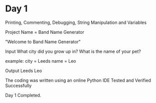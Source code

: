 # Day 1

Printing, Commenting, Debugging, String Manipulation and Variables

Project Name = Band Name Generator

"Welcome to Band Name Generator"

Input
What city did you grow up in?
What is the name of your pet?

example:
city = Leeds
name = Leo

Output
Leeds Leo

The coding was written using an online Python IDE
Tested and Verified Successfully

Day 1 Completed.